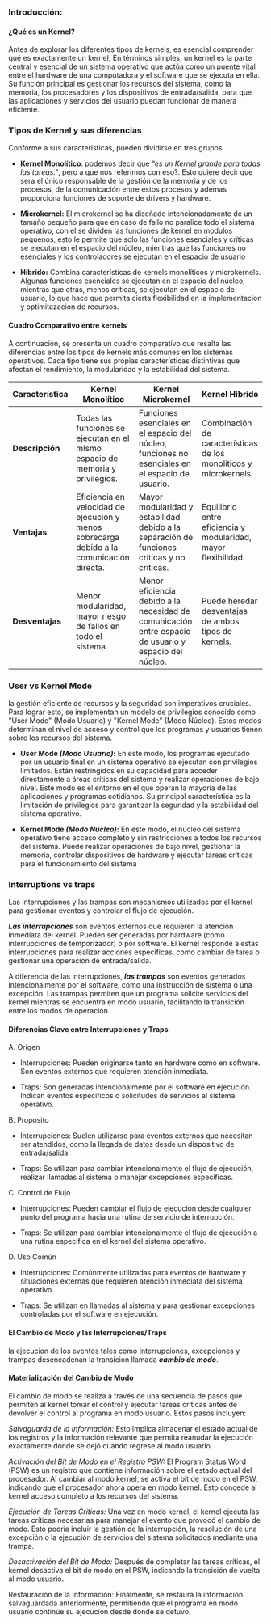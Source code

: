 ### Introducción: 
#### ¿Qué es un Kernel?

Antes de explorar los diferentes tipos de kernels, es esencial comprender qué es exactamente un kernel; En términos simples, un kernel es la parte central y esencial de un sistema operativo que actúa como un puente vital entre el hardware de una computadora y el software que se ejecuta en ella. Su función principal es gestionar los recursos del sistema, como la memoria, los procesadores y los dispositivos de entrada/salida, para que las aplicaciones y servicios del usuario puedan funcionar de manera eficiente.

### Tipos de Kernel y sus diferencias
Conforme a sus características, pueden dividirse en tres grupos
* **Kernel Monolítico**:  podemos decir que *"es un Kernel grande para todas las tareas."*, pero a que nos referimos con eso?. Esto quiere decir que sera el único responsable de la gestión de la memoria y de los procesos, de la comunicación entre estos procesos  y ademas proporciona funciones de soporte de drivers y hardware.

* **Microkernel:**  El microkernel se ha diseñado intencionadamente de un tamaño pequeño para que en caso de fallo no paralice todo el sistema operativo, con el se dividen las funciones de kernel en modulos pequenos, esto le permite que solo las funciones esenciales y críticas se ejecutan en el espacio del núcleo, mientras que las funciones no esenciales y los controladores se ejecutan en el espacio de usuario
 
* **Híbrido:** Combina características de kernels monolíticos y microkernels. Algunas funciones esenciales se ejecutan en el espacio del núcleo, mientras que otras, menos críticas, se ejecutan en el espacio de usuario, lo que hace que permita cierta flexibilidad en la implementacion y optimitazacion de recursos.


#### Cuadro Comparativo entre kernels

A continuación, se presenta un cuadro comparativo que resalta las diferencias entre los tipos de kernels más comunes en los sistemas operativos. Cada tipo tiene sus propias características distintivas que afectan el rendimiento, la modularidad y la estabilidad del sistema.

| Característica          | Kernel Monolítico           | Kernel Microkernel         | Kernel Híbrido                   |
|-------------------------|-----------------------------|---------------------------|----------------------------------|
| **Descripción**         | Todas las funciones se ejecutan en el mismo espacio de memoria y privilegios. | Funciones esenciales en el espacio del núcleo, funciones no esenciales en el espacio de usuario. | Combinación de características de los monolíticos y microkernels.                              |
| **Ventajas**            | Eficiencia en velocidad de ejecución y menos sobrecarga debido a la comunicación directa. | Mayor modularidad y estabilidad debido a la separación de funciones críticas y no críticas. | Equilibrio entre eficiencia y modularidad, mayor flexibilidad.                                |
| **Desventajas**         | Menor modularidad, mayor riesgo de fallos en todo el sistema. | Menor eficiencia debido a la necesidad de comunicación entre espacio de usuario y espacio del núcleo. | Puede heredar desventajas de ambos tipos de kernels.                                        |


### User vs Kernel Mode
la gestión eficiente de recursos y la seguridad son imperativos cruciales. Para lograr esto, se implementan un modelo de privilegios conocido como "User Mode" (Modo Usuario) y "Kernel Mode" (Modo Núcleo). Estos modos determinan el nivel de acceso y control que los programas y usuarios tienen sobre los recursos del sistema. 


* **User Mode ***(Modo Usuario)***:**
 En este modo, los programas ejecutado por un usuario final en un sistema operativo se ejecutan con privilegios limitados. Están restringidos en su capacidad para acceder directamente a áreas críticas del sistema y realizar operaciones de bajo nivel. Este modo es el entorno en el que operan la mayoría de las aplicaciones y programas cotidianos. Su principal característica es la limitación de privilegios para garantizar la seguridad y la estabilidad del sistema operativo.

* **Kernel Mode ***(Modo Núcleo)***:**
En este modo, el núcleo del sistema operativo tiene acceso completo y sin restricciones a todos los recursos del sistema. Puede realizar operaciones de bajo nivel, gestionar la memoria, controlar dispositivos de hardware y ejecutar tareas críticas para el funcionamiento del sistema

### Interruptions vs traps

Las interrupciones y las trampas son mecanismos utilizados por el kernel para gestionar eventos y controlar el flujo de ejecución.

***Las interrupciones*** son eventos externos que requieren la atención inmediata del kernel. Pueden ser generadas por hardware (como interrupciones de temporizador) o por software. El kernel responde a estas interrupciones para realizar acciones específicas, como cambiar de tarea o gestionar una operación de entrada/salida.

A diferencia de las interrupciones, ***las trampas*** son eventos generados intencionalmente por el software, como una instrucción de sistema o una excepción. Las trampas permiten que un programa solicite servicios del kernel mientras se encuentra en modo usuario, facilitando la transición entre los modos de operación.

#### Diferencias Clave entre Interrupciones y Traps

A. Origen

- Interrupciones: Pueden originarse tanto en hardware como en software. Son eventos externos que requieren atención inmediata.

- Traps: Son generadas intencionalmente por el software en ejecución. Indican eventos específicos o solicitudes de servicios al sistema operativo.

B. Propósito

- Interrupciones: Suelen utilizarse para eventos externos que necesitan ser atendidos, como la llegada de datos desde un dispositivo de entrada/salida.

- Traps: Se utilizan para cambiar intencionalmente el flujo de ejecución, realizar llamadas al sistema o manejar excepciones específicas.

C. Control de Flujo

- Interrupciones: Pueden cambiar el flujo de ejecución desde cualquier punto del programa hacia una rutina de servicio de interrupción.

- Traps: Se utilizan para cambiar intencionalmente el flujo de ejecución a una rutina específica en el kernel del sistema operativo.

D. Uso Común

- Interrupciones: Comúnmente utilizadas para eventos de hardware y situaciones externas que requieren atención inmediata del sistema operativo.

- Traps: Se utilizan en llamadas al sistema y para gestionar excepciones controladas por el software en ejecución.

#### El Cambio de Modo y las Interrupciones/Traps
la ejecucion de los eventos tales como Interrupciones, excepciones y trampas desencadenan la transicion llamada ***cambio de modo***.

#### Materialización del Cambio de Modo
El cambio de modo se realiza a través de una secuencia de pasos que permiten al kernel tomar el control y ejecutar tareas críticas antes de devolver el control al programa en modo usuario. Estos pasos incluyen:

_Salvaguarda de la Información:_ 
 Esto implica almacenar el estado actual de los registros y la información relevante que permita reanudar la ejecución exactamente donde se dejó cuando regrese al modo usuario.

_Activación del Bit de Modo en el Registro PSW:_ El Program Status Word (PSW) es un registro que contiene información sobre el estado actual del procesador. Al cambiar al modo kernel, se activa el bit de modo en el PSW, indicando que el procesador ahora opera en modo kernel. Esto concede al kernel acceso completo a los recursos del sistema.

_Ejecución de Tareas Críticas:_ Una vez en modo kernel, el kernel ejecuta las tareas críticas necesarias para manejar el evento que provocó el cambio de modo. Esto podría incluir la gestión de la interrupción, la resolución de una excepción o la ejecución de servicios del sistema solicitados mediante una trampa.

_Desactivación del Bit de Modo:_ Después de completar las tareas críticas, el kernel desactiva el bit de modo en el PSW, indicando la transición de vuelta al modo usuario.

Restauración de la Información: Finalmente, se restaura la información salvaguardada anteriormente, permitiendo que el programa en modo usuario continúe su ejecución desde donde se detuvo.

